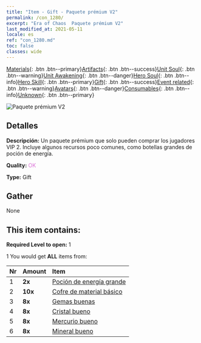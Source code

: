 ```yaml
---
title: "Item - Gift - Paquete prémium V2"
permalink: /con_1280/
excerpt: "Era of Chaos  Paquete prémium V2"
last_modified_at: 2021-05-11
locale: es
ref: "con_1280.md"
toc: false
classes: wide
---
```

 [Materials](/ItemsES/){: .btn .btn--primary}[Artifacts](/ItemsES/Artifacts/){: .btn .btn--success}[Unit Soul](/ItemsES/UnitSoul/){: .btn .btn--warning}[Unit Awakening](/ItemsES/UnitAwakening/){: .btn .btn--danger}[Hero Soul](/ItemsES/HeroSoul/){: .btn .btn--info}[Hero Skill](/ItemsES/HeroSkill/){: .btn .btn--primary}[Gift](/ItemsES/Gift/){: .btn .btn--success}[Event related](/ItemsES/Events/){: .btn .btn--warning}[Avatars](/ItemsES/Avatars/){: .btn .btn--danger}[Consumables](/ItemsES/Consumables/){: .btn .btn--info}[Unknown](/ItemsES/Unknown/){: .btn .btn--primary}

 ![Paquete prémium V2](/images/t/i_905002.png)

## Detalles
 **Descripción:** Un paquete prémium que solo pueden comprar los jugadores VIP 2. Incluye algunos recursos poco comunes, como botellas grandes de poción de energía.

 **Quality:** <span style="color: #DA70D6">OK</span>

 **Type:** Gift

## Gather

  None

## This item contains:

 **Required Level to open:** 1

 1 You would get **ALL** items  from:

  | Nr | Amount |     Item    |
  |:---|:-------|:------------|
  | 1 |  **2x** | [Poción de energía grande](/ItemsES/con_706/) |  | 
  | 2 |  **10x** | [Cofre de material básico](/ItemsES/con_756/) |  | 
  | 3 |  **8x** | [Gemas buenas](/ItemsES/mat_16/) |  | 
  | 4 |  **8x** | [Cristal bueno](/ItemsES/mat_17/) |  | 
  | 5 |  **8x** | [Mercurio bueno](/ItemsES/mat_14/) |  | 
  | 6 |  **8x** | [Mineral bueno](/ItemsES/mat_12/) |  | 
